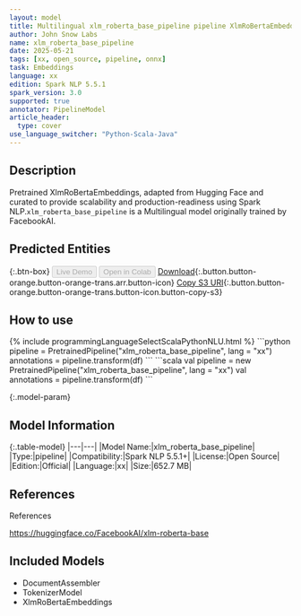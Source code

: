 ```yaml
---
layout: model
title: Multilingual xlm_roberta_base_pipeline pipeline XlmRoBertaEmbeddings from FacebookAI
author: John Snow Labs
name: xlm_roberta_base_pipeline
date: 2025-05-21
tags: [xx, open_source, pipeline, onnx]
task: Embeddings
language: xx
edition: Spark NLP 5.5.1
spark_version: 3.0
supported: true
annotator: PipelineModel
article_header:
  type: cover
use_language_switcher: "Python-Scala-Java"
---
```


## Description

Pretrained XlmRoBertaEmbeddings, adapted from Hugging Face and curated to provide scalability and production-readiness using Spark NLP.`xlm_roberta_base_pipeline` is a Multilingual model originally trained by FacebookAI.

## Predicted Entities



{:.btn-box}
<button class="button button-orange" disabled>Live Demo</button>
<button class="button button-orange" disabled>Open in Colab</button>
[Download](https://s3.amazonaws.com/auxdata.johnsnowlabs.com/public/models/xlm_roberta_base_pipeline_xx_5.5.1_3.0_1747825235493.zip){:.button.button-orange.button-orange-trans.arr.button-icon}
[Copy S3 URI](s3://auxdata.johnsnowlabs.com/public/models/xlm_roberta_base_pipeline_xx_5.5.1_3.0_1747825235493.zip){:.button.button-orange.button-orange-trans.button-icon.button-copy-s3}

## How to use



<div class="tabs-box" markdown="1">
{% include programmingLanguageSelectScalaPythonNLU.html %}
```python
pipeline = PretrainedPipeline("xlm_roberta_base_pipeline", lang = "xx")
annotations =  pipeline.transform(df)
```
```scala
val pipeline = new PretrainedPipeline("xlm_roberta_base_pipeline", lang = "xx")
val annotations = pipeline.transform(df)
```
</div>

{:.model-param}
## Model Information

{:.table-model}
|---|---|
|Model Name:|xlm_roberta_base_pipeline|
|Type:|pipeline|
|Compatibility:|Spark NLP 5.5.1+|
|License:|Open Source|
|Edition:|Official|
|Language:|xx|
|Size:|652.7 MB|

## References

References

https://huggingface.co/FacebookAI/xlm-roberta-base

## Included Models

- DocumentAssembler
- TokenizerModel
- XlmRoBertaEmbeddings